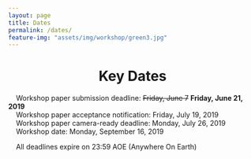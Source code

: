 ```yaml
---
layout: page
title: Dates
permalink: /dates/
feature-img: "assets/img/workshop/green3.jpg"
---
```


<h1 style="text-align: center">Key Dates</h1>   

&nbsp;&nbsp;&nbsp;  Workshop paper submission deadline:  ~~Friday, June 7~~  **Friday, June 21, 2019**   
&nbsp;&nbsp;&nbsp;  Workshop paper acceptance notification: Friday, July 19, 2019  
&nbsp;&nbsp;&nbsp;  Workshop paper camera-ready deadline: Monday, July 26, 2019   
&nbsp;&nbsp;&nbsp;  Workshop date: Monday, September 16, 2019   

&nbsp;&nbsp;&nbsp;  All deadlines expire on 23:59 AOE (Anywhere On Earth)
